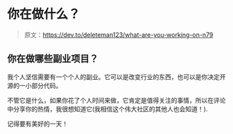 # 你在做什么？

> 原文：<https://dev.to/deleteman123/what-are-you-working-on-n79>

## 你在做哪些副业项目？

我个人坚信需要有一个个人的副业。它可以是改变行业的东西，也可以是你决定开源的一小部分代码。

不管它是什么，如果你花了个人时间来做，它肯定是值得关注的事情，所以在评论中分享你的热情，我很想知道它(我相信这个伟大社区的其他人也会知道！).

记得要有美好的一天！